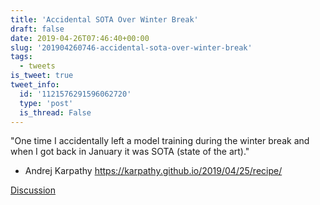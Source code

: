 ```yaml
---
title: 'Accidental SOTA Over Winter Break'
draft: false
date: 2019-04-26T07:46:40+00:00
slug: '201904260746-accidental-sota-over-winter-break'
tags:
  - tweets
is_tweet: true
tweet_info:
  id: '1121576291596062720'
  type: 'post'
  is_thread: False
---
```




"One time I accidentally left a model training during the winter break and when I got back in January it was SOTA (state of the art)."

- Andrej Karpathy <https://karpathy.github.io/2019/04/25/recipe/>

[Discussion](https://x.com/sytelus/status/1121576291596062720)
